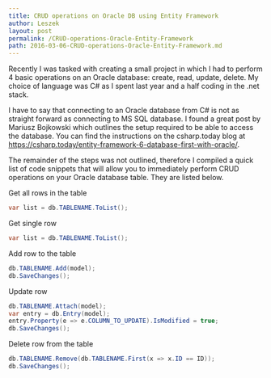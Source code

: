 ```yaml
---
title: CRUD operations on Oracle DB using Entity Framework
author: Leszek
layout: post
permalink: /CRUD-operations-Oracle-Entity-Framework
path: 2016-03-06-CRUD-operations-Oracle-Entity-Framework.md
---
```


Recently I was tasked with creating a small project in which I had to perform 4 basic operations on an Oracle database: create, read, update, delete.  My choice of language was C# as I spent last year and a half coding in the .net stack.

I have to say that connecting to an Oracle database from C# is not as straight forward as connecting to MS SQL database.  I found a great post by Mariusz Bojkowski which outlines the setup required to be able to access the database.  You can find the instructions on the csharp.today blog at https://csharp.today/entity-framework-6-database-first-with-oracle/.

The remainder of the steps was not outlined, therefore I compiled a quick list of code snippets that will allow you to immediately perform CRUD operations on your Oracle database table.  They are listed below.

Get all rows in the table

``` csharp
var list = db.TABLENAME.ToList();
```

Get single row

``` csharp
var list = db.TABLENAME.ToList();
```

Add row to the table

``` csharp
db.TABLENAME.Add(model);
db.SaveChanges();
```

Update row

``` csharp
db.TABLENAME.Attach(model);
var entry = db.Entry(model);
entry.Property(e => e.COLUMN_TO_UPDATE).IsModified = true;
db.SaveChanges();
```

Delete row from the table

``` csharp
db.TABLENAME.Remove(db.TABLENAME.First(x => x.ID == ID));
db.SaveChanges();
```